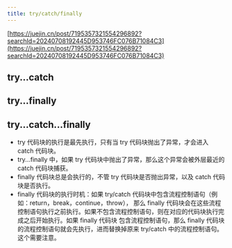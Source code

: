```yaml
---
title: try/catch/finally
---
```


[https://juejin.cn/post/7195357321554296892?searchId=20240708192445D953746FC076B71084C3](https://juejin.cn/post/7195357321554296892?searchId=20240708192445D953746FC076B71084C3)

try...catch
---



try...finally
---



try...catch...finally
---
- try 代码块的执行是最先执行，只有当 try 代码块抛出了异常，才会进入 catch 代码块。
- try...finally 中，如果 try 代码块中抛出了异常，那么这个异常会被外层最近的 catch 代码块捕获。
- finally 代码块总是会执行的，不管 try 代码块是否抛出异常，以及 catch 代码块是否执行。
- finally 代码块的执行时机：如果 try/catch 代码块中包含流程控制语句（例如：return，break，continue，throw），
那么 finally 代码块会在这些流程控制语句执行之前执行。如果不包含流程控制语句，则在对应的代码块执行完成之后开始执行。如果 finally 代码块
包含流程控制语句，那么 finally 代码块的流程控制语句就会先执行，进而替换掉原来 try/catch 中的流程控制语句。这个需要注意。